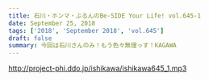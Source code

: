 ```yaml
---
title: 石川・ホンマ・ぶるんのBe-SIDE Your Life! vol.645-1
date: September 25, 2018
tags: ['2018', 'September 2018', 'vol.645']
draft: false
summary: 今回は石川さんのみ！もう色々無理っす！KAGAWA
---
```


http://project-phi.ddo.jp/ishikawa/ishikawa645_1.mp3